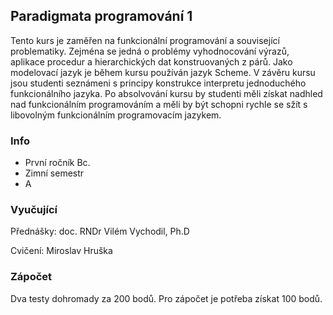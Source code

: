 ## Paradigmata programování 1
Tento kurs je zaměřen na funkcionální programování a související problematiky. Zejména se jedná o problémy vyhodnocování výrazů, aplikace procedur a hierarchických dat konstruovaných z párů. Jako modelovací jazyk je během kursu používán jazyk Scheme. V závěru kursu jsou studenti seznámeni s principy konstrukce interpretu jednoduchého funkcionálního jazyka. Po absolvování kursu by studenti měli získat nadhled nad funkcionálním programováním a měli by být schopni rychle se sžít s libovolným funkcionálním programovacím jazykem.

### Info
- První ročník Bc.
- Zimní semestr
- A

### Vyučující
Přednášky: doc. RNDr Vilém Vychodil, Ph.D

Cvičení: Miroslav Hruška

### Zápočet
Dva testy dohromady za 200 bodů. Pro zápočet je potřeba získat 100 bodů.

